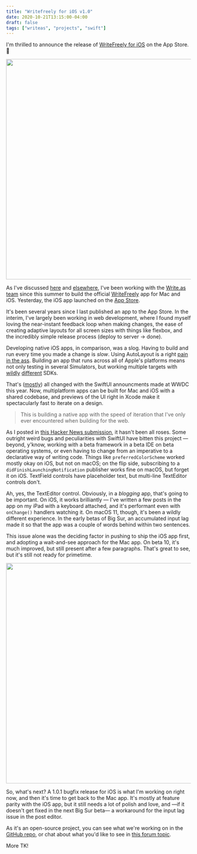```yaml
---
title: "Writefreely for iOS v1.0"
date: 2020-10-21T13:15:00-04:00
draft: false
tags: ["writeas", "projects", "swift"]
---
```


I'm thrilled to announce the release of [WriteFreely for iOS] on the App Store. 🚀
<!--more-->
<img src="/images/2020-10-21/wf-ios-hero.png" style="display: block; margin: 0 auto; width: 600px" />

As I've discussed [here] and [elsewhere], I've been working with the [Write.as team] since this summer to build the official [WriteFreely] app for Mac and iOS. Yesterday, the iOS app launched on the [App Store].

It's been several years since I last published an app to the App Store. In the interim, I've largely been working in web development, where I found myself loving the near-instant feedback loop when making changes, the ease of creating adaptive layouts for all screen sizes with things like flexbox, and the incredibly simple release process (deploy to server &rarr; done).

Developing native iOS apps, in comparison, was a slog. Having to build and run every time you made a change is _slow_. Using AutoLayout is a right [pain in the ass]. Building an app that runs across all of Apple's platforms means not only testing in several Simulators, but working multiple targets with [wildly] [different] SDKs.

That's ([mostly]) all changed with the SwiftUI announcments made at WWDC this year. Now, multiplatform apps can be built for Mac and iOS with a shared codebase, and previews of the UI right in Xcode make it spectacularly fast to iterate on a design.

> This is building a native app with the speed of iteration that I've only ever encountered when building for the web.

As I posted in [this Hacker News submission], it hasn't been all roses. Some outright weird bugs and peculiarities with SwiftUI have bitten this project — beyond, y'know, working with a beta framework in a beta IDE on beta operating systems, or even having to change from an imperative to a declarative way of writing code. Things like `preferredColorScheme` worked mostly okay on iOS, but not on macOS; on the flip side, subscribing to a `didFinishLaunchingNotification` publisher works fine on macOS, but forget it on iOS. TextField controls have placeholder text, but multi-line TextEditor controls don't.

Ah, yes, the TextEditor control. Obviously, in a _blogging_ app, that's going to be important. On iOS, it works brilliantly — I've written a few posts in the app on my iPad with a keyboard attached, and it's performant even with `onChange()` handlers watching it. On macOS 11, though, it's been a wildly different experience. In the early betas of Big Sur, an accumulated input lag made it so that the app was a couple of words behind within two sentences.

This issue alone was the deciding factor in pushing to ship the iOS app first, and adopting a wait-and-see approach for the Mac app. On beta 10, it's much improved, but still present after a few paragraphs. That's great to see, but it's still not ready for primetime.

<img src="/images/2020-10-21/new-local-draft.png" style="display: block; margin: 0 auto; width: 600px" />

So, what's next? A 1.0.1 bugfix release for iOS is what I'm working on right now, and then it's time to get back to the Mac app. It's mostly at feature parity with the iOS app, but it still needs a lot of polish and love, and —if it doesn't get fixed in the next Big Sur beta— a workaround for the input lag issue in the post editor.

As it's an open-source project, you can see what we're working on in the [GitHub repo], or chat about what you'd like to see in [this forum topic]. 

More TK!

<!-- References -->
[WriteFreely for iOS]: https://writefreely.org/apps/ios
[here]: /post/wf-swiftui-mpa/
[elsewhere]: https://write.as/angelo/
[Write.as team]: https://write.as
[WriteFreely]: https://writefreely.org
[App Store]: https://apps.apple.com/us/app/writefreely/id1531530896
[pain in the ass]: https://twitter.com/jamesthomson/status/1318938009413234694
[wildly]: https://developer.apple.com/documentation/uikit
[different]: https://developer.apple.com/documentation/appkit
[mostly]: https://write.as/angelo/the-promise-vs-reality-of-swiftui-multiplatform
[this Hacker News submission]: https://news.ycombinator.com/item?id=24846559
[GitHub repo]: https://github.com/writeas/writefreely-swiftui-multiplatform
[this forum topic]: https://discuss.write.as/t/writefreely-swiftui-multiplatform-app-mac-iphone-ipad/1664